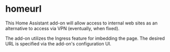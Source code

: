 # homeurl
This Home Assistant add-on will allow access to internal web sites as an alternative to access via VPN (eventually, when fixed).

The add-on utilizes the Ingress feature for imbedding the page.   The desired URL is specified via the add-on's configuration UI.
